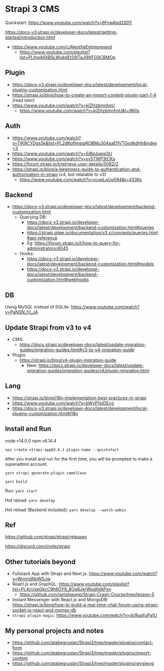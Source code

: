 # Strapi 3 CMS

Quickstart: https://www.youtube.com/watch?v=6FnwAbd2SDY

https://docs-v3.strapi.io/developer-docs/latest/getting-started/introduction.html

- https://www.youtube.com/c/AlextheEntreprenerd
    - https://www.youtube.com/playlist?list=PLjhq46XB5LWukdEt29lTaJl9XFG9CBMOp

## Plugin

- https://docs-v3.strapi.io/developer-docs/latest/development/local-plugins-customization.html
- https://strapi.io/blog/how-to-create-an-import-content-plugin-part-1-4 (read later)
- https://www.youtube.com/watch?v=kIZHzbmnhnU
    - https://www.youtube.com/watch?v=kIZHzbmnhnU&t=960s

## Auth

- https://www.youtube.com/watch?v=TIK9CYDgs5k&list=PL2dKqfImstaROBMu304aaEfIVTGodkdHh&index=3 
- https://www.youtube.com/watch?v=EjBpJuqqi3U 
- https://www.youtube.com/watch?v=xv5TWP3tCKs 
- https://forum.strapi.io/t/retrieve-user-details/5082/2
- https://strapi.io/blog/a-beginners-guide-to-authentication-and-authorization-in-strapi (v4, but relatable to v3)
    - https://www.youtube.com/watch?v=vcopLqUq594&t=4336s

## Backend

- https://docs-v3.strapi.io/developer-docs/latest/development/backend-customization.html
    - Querying DB: 
        - https://docs-v3.strapi.io/developer-docs/latest/development/backend-customization.html#queries
        - https://strapi.gitee.io/documentation/v3.x/concepts/queries.html#api-reference
        - Eg: https://forum.strapi.io/t/how-to-query-for-administrators/4045
    - Hooks:
        - https://docs-v3.strapi.io/developer-docs/latest/development/backend-customization.html#models
        - https://docs-v3.strapi.io/developer-docs/latest/development/backend-customization.html#webhooks

## DB

Using MySQL instead of SQLite: https://www.youtube.com/watch?v=PaNSN_h1_JA

## Update Strapi from v3 to v4

- CMS: 
    - https://docs.strapi.io/developer-docs/latest/update-migration-guides/migration-guides.html#v3-to-v4-migration-guide
- Plugin: 
    - https://strapi.io/blog/v4-plugin-migration-guide
        - New: https://docs.strapi.io/developer-docs/latest/update-migration-guides/migration-guides/v4/plugin-migration.html

## Lang

- https://strapi.io/blog/i18n-implementation-best-practices-in-strapi
- https://www.youtube.com/watch?v=bWyP1piDEcg
- https://docs-v3.strapi.io/developer-docs/latest/development/local-plugins-customization.html#i18n

## Install and Run

node v14.0.0
npm v6.14.4

`npx create-strapi-app@3.6.1 plugin-name --quickstart`

After you install and run for the first time, you will be prompted to make a superadmin account.

`yarn strapi generate:plugin camelCase`

`yarn build`

Run: `yarn start`

Hot reload: `yarn develop`

Hot reload (Backend included): `yarn develop --watch-admin`

## Ref

https://github.com/strapi/strapi/releases

https://discord.com/invite/strapi

## Other tutorials beyond

- Fullstack App with Strapi and Next.js: https://www.youtube.com/watch?v=WrmndNpWSJw
- React.js and GraphQL: https://www.youtube.com/playlist?list=PL4cUxeGkcC9h6OY8_8Oq6JerWqsKdAPxn
    - https://github.com/iamshaunjp/Strapi-Crash-Course/tree/lesson-5
- Instant Messenger with React.js and MongoDB: https://strapi.io/blog/how-to-build-a-real-time-chat-forum-using-strapi-socket-io-react-and-mongo-db
- `strapi-plugin-magic`: https://www.youtube.com/watch?v=dcRupfuPa1U

## My personal projects and notes

- https://github.com/atabegruslan/Strapi3/tree/master/plugins/contact-form
- https://github.com/atabegruslan/Strapi3/tree/master/plugins/import-content
- https://github.com/atabegruslan/Strapi3/tree/master/plugins/wysiwyg

